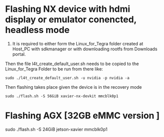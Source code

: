 
# Flashing NX device with hdmi display or emulator conencted, headless mode
1. It is required to either form the Linux_for_Tegra folder created at Host_PC with sdkmanager or with downloading rootfs from Downloads portal.


Then the file l4t_create_default_user.sh needs to be copied to the Linux_for_Tegra Folder to be run from there like:
```
sudo ./l4t_create_default_user.sh -u nvidia -p nvidia -a
```

Then flashing takes place given the device is in the recovery mode
```
sudo ./flash.sh -S 56GiB xavier-nx-devkit mmcblk0p1
```

# Flashing AGX [32GB eMMC version ]

sudo ./flash.sh -S 24GiB jetson-xavier mmcblk0p1 
```
